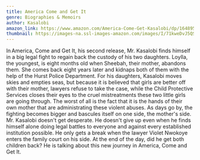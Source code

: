 ```yaml
---
title: America Come and Get It
genre: Biographies & Memoirs
author: Kasalobi
amazon_link: https://www.amazon.com/America-Come-Get-Kasalobi/dp/1648954103/ref=sr_1_1?crid=378GX5SLSW8XT&keywords=9781648954108&qid=1642672352&sprefix=9781648954108%2Caps%2C287&sr=8-1
thumbnail: https://images-na.ssl-images-amazon.com/images/I/71kweDvJ5QS.jpg
---
```

In America, Come and Get It, his second release, Mr. Kasalobi finds himself in a big legal fight to regain back the custody of his two daughters. Loylla, the youngest, is eight months old when Sheebah, their mother, abandons them. She comes back eight years later and kidnaps both of them with the help of the Hurst Police Department. For his daughters, Kasalobi moves skies and empties seas, but because it is believed that girls are better off with their mother, lawyers refuse to take the case, while the Child Protective Services closes their eyes to the cruel mistreatments these two little girls are going through. The worst of all is the fact that it is the hands of their own mother that are administrating these violent abuses. As days go by, the fighting becomes bigger and bascules itself on one side, the mother's side. Mr. Kasalobi doesn't get desperate. He doesn't give up even when he finds himself alone doing legal battles to everyone and against every established institution possible. He only gets a break when the lawyer Violet Nwokoye enters the family court on his side. At the end of the day, did he get both children back? He is talking about this new journey in America, Come and Get It.